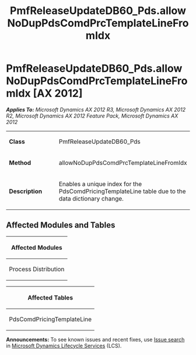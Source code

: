 ﻿---
title: PmfReleaseUpdateDB60_Pds.allowNoDupPdsComdPrcTemplateLineFromIdx
TOCTitle: PmfReleaseUpdateDB60_Pds.allowNoDupPdsComdPrcTemplateLineFromIdx
ms:assetid: 3aea7174-fb6a-2d33-60a5-c440eca62df3
ms:mtpsurl: https://msdn.microsoft.com/en-us/library/JJ685267(v=AX.60)
ms:contentKeyID: 49707718
ms.date: 05/18/2015
mtps_version: v=AX.60
---

# PmfReleaseUpdateDB60\_Pds.allowNoDupPdsComdPrcTemplateLineFromIdx [AX 2012]


_**Applies To:** Microsoft Dynamics AX 2012 R3, Microsoft Dynamics AX 2012 R2, Microsoft Dynamics AX 2012 Feature Pack, Microsoft Dynamics AX 2012_

<table>
<colgroup>
<col style="width: 50%" />
<col style="width: 50%" />
</colgroup>
<tbody>
<tr class="odd">
<td><p><strong>Class</strong></p></td>
<td><p>PmfReleaseUpdateDB60_Pds</p></td>
</tr>
<tr class="even">
<td><p><strong>Method</strong></p></td>
<td><p>allowNoDupPdsComdPrcTemplateLineFromIdx</p></td>
</tr>
<tr class="odd">
<td><p><strong>Description</strong></p></td>
<td><p>Enables a unique index for the PdsComdPricingTemplateLine table due to the data dictionary change.</p></td>
</tr>
</tbody>
</table>


## Affected Modules and Tables

<table>
<colgroup>
<col style="width: 100%" />
</colgroup>
<thead>
<tr class="header">
<th><p>Affected Modules</p></th>
</tr>
</thead>
<tbody>
<tr class="odd">
<td><p>Process Distribution</p></td>
</tr>
</tbody>
</table>


<table>
<colgroup>
<col style="width: 100%" />
</colgroup>
<thead>
<tr class="header">
<th><p>Affected Tables</p></th>
</tr>
</thead>
<tbody>
<tr class="odd">
<td><p>PdsComdPricingTemplateLine</p></td>
</tr>
</tbody>
</table>

  
**Announcements:** To see known issues and recent fixes, use [Issue search](http://go.microsoft.com/fwlink/?linkid=389258) in [Microsoft Dynamics Lifecycle Services](http://go.microsoft.com/fwlink/?linkid=306505) (LCS).

